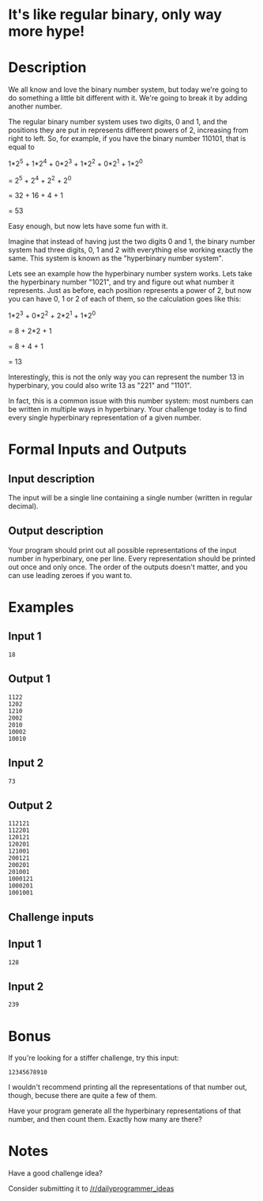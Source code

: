 # It's like regular binary, only way more hype!
<div class="md"><h1>Description</h1>
<p>We all know and love the binary number system, but today we're going to do something a little bit different with it. We're going to break it by adding another number.</p>
<p>The regular binary number system uses two digits, 0 and 1, and the positions they are put in represents different powers of 2, increasing from right to left. So, for example, if you have the binary number 110101, that is equal to</p>
<p>1*2<sup>5</sup> + 1*2<sup>4</sup> + 0*2<sup>3</sup> + 1*2<sup>2</sup> + 0*2<sup>1</sup> + 1*2<sup>0</sup> </p>
<p>= 2<sup>5</sup> + 2<sup>4</sup> + 2<sup>2</sup> + 2<sup>0</sup></p>
<p>= 32 + 16 + 4 + 1</p>
<p>= 53 </p>
<p>Easy enough, but now lets have some fun with it. </p>
<p>Imagine that instead of having just the two digits 0 and 1, the binary number system had three digits, 0, 1 and 2 with everything else working exactly the same. This system is known as the "hyperbinary number system".</p>
<p>Lets see an example how the hyperbinary number system works. Lets take the hyperbinary number "1021", and try and figure out what number it represents. Just as before, each position represents a power of 2, but now you can have 0, 1 or 2 of each of them, so the calculation goes like this: </p>
<p>1*2<sup>3</sup> + 0*2<sup>2</sup> + 2*2<sup>1</sup> + 1*2<sup>0</sup></p>
<p>= 8 + 2*2 + 1</p>
<p>= 8 + 4 + 1</p>
<p>= 13</p>
<p>Interestingly, this is not the only way you can represent the number 13 in hyperbinary, you could also write 13 as "221" and "1101".</p>
<p>In fact, this is a common issue with this number system: most numbers can be written in multiple ways in hyperbinary. Your challenge today is to find every single hyperbinary representation of a given number. </p>
<h1>Formal Inputs and Outputs</h1>
<h2>Input description</h2>
<p>The input will be a single line containing a single number (written in regular decimal).</p>
<h2>Output description</h2>
<p>Your program should print out all possible representations of the input number in hyperbinary, one per line. Every representation should be printed out once and only once. The order of the outputs doesn't matter, and you can use leading zeroes if you want to.</p>
<h1>Examples</h1>
<h2>Input 1</h2>
<pre><code>18
</code></pre>
<h2>Output 1</h2>
<pre><code>1122
1202
1210
2002
2010
10002
10010
</code></pre>
<h2>Input 2</h2>
<pre><code>73
</code></pre>
<h2>Output 2</h2>
<pre><code>112121
112201
120121
120201
121001
200121
200201
201001
1000121
1000201
1001001
</code></pre>
<h2>Challenge inputs</h2>
<h2>Input 1</h2>
<pre><code>128
</code></pre>
<h2>Input 2</h2>
<pre><code>239
</code></pre>
<h1>Bonus</h1>
<p>If you're looking for a stiffer challenge, try this input: </p>
<pre><code>12345678910
</code></pre>
<p>I wouldn't recommend printing all the representations of that number out, though, becuse there are quite a few of them. </p>
<p>Have your program generate all the hyperbinary representations of that number, and then count them. Exactly how many are there?</p>
<h1>Notes</h1>
<p>Have a good challenge idea?</p>
<p>Consider submitting it to <a href="/r/dailyprogrammer_ideas">/r/dailyprogrammer_ideas</a></p>
</div>
